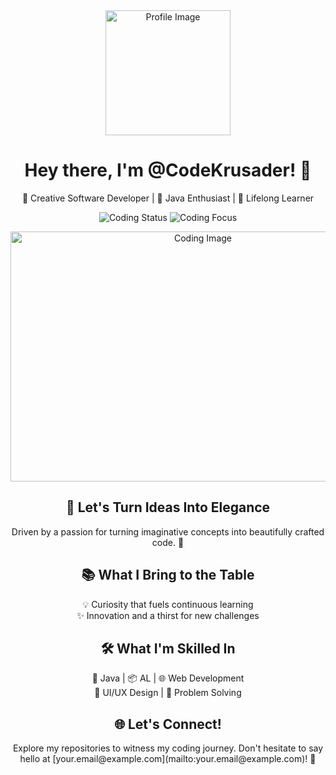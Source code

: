 <div align="center">
  <img src="https://your-image-url-here.png" alt="Profile Image" width="200" height="200" />
</div>

<h1 align="center">Hey there, I'm  @CodeKrusader! 👋</h1>

<p align="center">
  🎨 Creative Software Developer | 🚀 Java Enthusiast | 🌱 Lifelong Learner
</p>

<p align="center">
  <img src="https://img.shields.io/badge/Status-Coding%20%E2%9C%8F-9cf" alt="Coding Status" />
  <img src="https://img.shields.io/badge/Focus-Java%20%26%20AL-ff69b4" alt="Coding Focus" />
</p>

<div align="center">
  <img src="https://your-coding-image-url-here.png" alt="Coding Image" width="600" height="400" />
</div>

<h2 align="center">🌟 Let's Turn Ideas Into Elegance</h2>

<p align="center">
  Driven by a passion for turning imaginative concepts into beautifully crafted code. 🌈
</p>

<h2 align="center">📚 What I Bring to the Table</h2>

<p align="center">
  💡 Curiosity that fuels continuous learning <br>
  ✨ Innovation and a thirst for new challenges
</p>

<h2 align="center">🛠️ What I'm Skilled In</h2>

<p align="center">
  🚀 Java | 📦 AL | 🌐 Web Development <br>
  🎨 UI/UX Design | 🎲 Problem Solving
</p>

<h2 align="center">🌐 Let's Connect!</h2>

<p align="center">
  Explore my repositories to witness my coding journey. Don't hesitate to say hello at [your.email@example.com](mailto:your.email@example.com)! 💌
</p>
